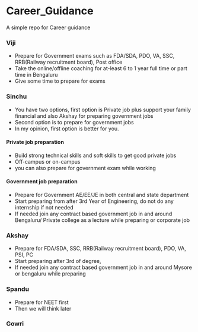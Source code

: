 # Career_Guidance
A simple repo for Career guidance

### Viji
- Prepare for Government exams such as FDA/SDA, PDO, VA, SSC, RRB(Railway recruitment board), Post office
- Take the online/offline coaching for at-least 6 to 1 year full time or part time in Bengaluru 
- Give some time to prepare for exams

### Sinchu
- You have two options, first option is Private job plus support your family financial and also Akshay for preparing government jobs
- Second option is to prepare for government jobs
- In my opinion, first option is better for you.
#### Private job preparation
- Build strong technical skills and soft skills to get good private jobs
- Off-campus or on-campus
- you can also prepare for government exam while working 

#### Government job preparation
- Prepare for Government AE/EE/JE in both central and state department
- Start preparing from after 3rd Year of Engineering, do not do any internship if not needed
- If needed join any contract based government job in and around Bengaluru/ Private college as a lecture while preparing or corporate job
  
### Akshay
- Prepare for FDA/SDA, SSC, RRB(Railway recruitment board), PDO, VA, PSI, PC
- Start preparing after 3rd of degree,
- If needed join any contract based government job in and around Mysore or bengaluru while preparing
### Spandu
- Prepare for NEET first
- Then we will think later

### Gowri


